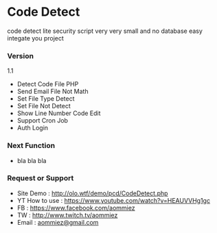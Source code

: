 # Code Detect
 code detect lite security script very very small and no database
 easy integate you project

### Version
1.1
- Detect Code File PHP
- Send Email File Not Math
- Set File Type Detect
- Set File Not Detect
- Show Line Number Code Edit
- Support Cron Job
- Auth Login
### Next Function

- bla bla bla


### Request or Support
- Site Demo : http://olo.wtf/demo/pcd/CodeDetect.php
- YT How to use : https://www.youtube.com/watch?v=HEAUVVHg1gc
- FB : https://www.facebook.com/aommiez
- TW : http://www.twitch.tv/aommiez
- Email : aommiez@gmail.com
 


